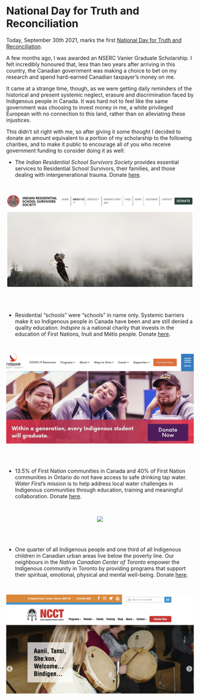 # National Day for Truth and Reconciliation


Today, September 30th 2021, marks the first [National Day for Truth and Reconciliation](https://www.canada.ca/en/canadian-heritage/campaigns/national-day-truth-reconciliation.html).

A few months ago, I was awarded an NSERC Vanier Graduate Scholarship. I felt incredibly honoured that, less than two years after arriving in this country, the Canadian government was making a choice to bet on my research and spend hard-earned Canadian taxpayer’s money on me. 

It came at a strange time, though, as we were getting daily reminders of the historical and present systemic neglect, erasure and discrimination faced by Indigenous people in Canada. It was hard not to feel like the same government was choosing to invest money in me, a white privileged European with no connection to this land, rather than on alleviating these injustices. 

This didn’t sit right with me, so after giving it some thought I decided to donate an amount equivalent to a portion of my scholarship to the following charities, and to make it public to encourage all of you who receive government funding to consider doing it as well:

- The *Indian Residential School Survivors Society* provides essential services to Residential School Survivors, their families, and those dealing with intergenerational trauma. Donate [here](https://www.irsss.ca).
<br>
<p align="center">
  <img src="images/truth-and-reconciliation/irsss.png" />
</p>
<br>
<br>

- Residential “schools” were “schools” in name only. Systemic barriers make it so Indigenous people in Canada have been and are still denied a quality education. *Indspire* is a national charity that invests in the education of First Nations, Inuit and Métis people. Donate [here](https://indspire.ca/about/).
<br>
<p align="center">
  <img src="images/truth-and-reconciliation/indspire.png" />
</p>
<br>
<br>

- 13.5% of First Nation communities in Canada and 40% of First Nation communities in Ontario do not have access to safe drinking tap water. *Water First*’s mission is to help address local water challenges in Indigenous communities through education, training and meaningful collaboration. Donate [here](https://waterfirst.ngo).
<br>
<p align="center">
  <img src="images/truth-and-reconciliation/water-first.png" />
</p>
<br>
<br>

- One quarter of all Indigenous people and one third of all Indigenous children in Canadian urban areas live below the poverty line. Our neighbours in the *Native Canadian Center of Toronto* empower the Indigenous community in Toronto by providing programs that support their spiritual, emotional, physical and mental well-being. Donate [here](https://ncct.on.ca/about-us/). 
<br>
<p align="center">
  <img src="images/truth-and-reconciliation/ncct.png" />
</p>

